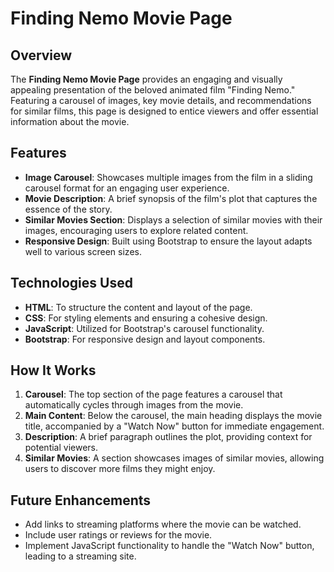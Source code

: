 
# Finding Nemo Movie Page

## Overview

The **Finding Nemo Movie Page** provides an engaging and visually appealing presentation of the beloved animated film "Finding Nemo." Featuring a carousel of images, key movie details, and recommendations for similar films, this page is designed to entice viewers and offer essential information about the movie.

## Features

- **Image Carousel**: Showcases multiple images from the film in a sliding carousel format for an engaging user experience.
- **Movie Description**: A brief synopsis of the film's plot that captures the essence of the story.
- **Similar Movies Section**: Displays a selection of similar movies with their images, encouraging users to explore related content.
- **Responsive Design**: Built using Bootstrap to ensure the layout adapts well to various screen sizes.

## Technologies Used

- **HTML**: To structure the content and layout of the page.
- **CSS**: For styling elements and ensuring a cohesive design.
- **JavaScript**: Utilized for Bootstrap's carousel functionality.
- **Bootstrap**: For responsive design and layout components.

## How It Works

1. **Carousel**: The top section of the page features a carousel that automatically cycles through images from the movie.
2. **Main Content**: Below the carousel, the main heading displays the movie title, accompanied by a "Watch Now" button for immediate engagement.
3. **Description**: A brief paragraph outlines the plot, providing context for potential viewers.
4. **Similar Movies**: A section showcases images of similar movies, allowing users to discover more films they might enjoy.

## Future Enhancements

- Add links to streaming platforms where the movie can be watched.
- Include user ratings or reviews for the movie.
- Implement JavaScript functionality to handle the "Watch Now" button, leading to a streaming site.